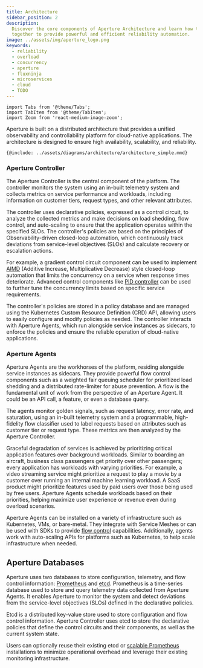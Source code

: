 ```yaml
---
title: Architecture
sidebar_position: 2
description:
  Discover the core components of Aperture Architecture and learn how they work
  together to provide powerful and efficient reliability automation.
image: ../assets/img/aperture_logo.png
keywords:
  - reliability
  - overload
  - concurrency
  - aperture
  - fluxninja
  - microservices
  - cloud
  - TODO
---
```


```mdx-code-block
import Tabs from '@theme/Tabs';
import TabItem from '@theme/TabItem';
import Zoom from 'react-medium-image-zoom';
```

Aperture is built on a distributed architecture that provides a unified
observability and controllability platform for cloud-native applications. The
architecture is designed to ensure high availability, scalability, and
reliability.

<Zoom>

```mermaid
{@include: ../assets/diagrams/architecture/architecture_simple.mmd}
```

</Zoom>

### Aperture Controller

The Aperture Controller is the central component of the platform. The controller
monitors the system using an in-built telemetry system and collects metrics on
service performance and workloads, including information on customer tiers,
request types, and other relevant attributes.

The controller uses declarative policies, expressed as a control circuit, to
analyze the collected metrics and make decisions on load shedding, flow control,
and auto-scaling to ensure that the application operates within the specified
SLOs. The controller's policies are based on the principles of
Observability-driven closed-loop automation, which continuously track deviations
from service-level objectives (SLOs) and calculate recovery or escalation
actions.

For example, a gradient control circuit component can be used to implement
[AIMD](https://en.wikipedia.org/wiki/Additive_increase/multiplicative_decrease)
(Additive Increase, Multiplicative Decrease) style closed-loop automation that
limits the concurrency on a service when response times deteriorate. Advanced
control components like
[PID controller](https://en.wikipedia.org/wiki/PID_controller) can be used to
further tune the concurrency limits based on specific service requirements.

The controller's policies are stored in a policy database and are managed using
the Kubernetes Custom Resource Definition (CRD) API, allowing users to easily
configure and modify policies as needed. The controller interacts with Aperture
Agents, which run alongside service instances as sidecars, to enforce the
policies and ensure the reliable operation of cloud-native applications.

### Aperture Agents

Aperture Agents are the workhorses of the platform, residing alongside service
instances as sidecars. They provide powerful flow control components such as a
weighted fair queuing scheduler for prioritized load shedding and a distributed
rate-limiter for abuse prevention. A flow is the fundamental unit of work from
the perspective of an Aperture Agent. It could be an API call, a feature, or
even a database query.

The agents monitor golden signals, such as request latency, error rate, and
saturation, using an in-built telemetry system and a programmable, high-fidelity
flow classifier used to label requests based on attributes such as customer tier
or request type. These metrics are then analyzed by the Aperture Controller.

Graceful degradation of services is achieved by prioritizing critical
application features over background workloads. Similar to boarding an aircraft,
business class passengers get priority over other passengers; every application
has workloads with varying priorities. For example, a video streaming service
might prioritize a request to play a movie by a customer over running an
internal machine learning workload. A SaaS product might prioritize features
used by paid users over those being used by free users. Aperture Agents schedule
workloads based on their priorities, helping maximize user experience or revenue
even during overload scenarios.

Aperture Agents can be installed on a variety of infrastructure such as
Kubernetes, VMs, or bare-metal. They integrate with Service Meshes or can be
used with SDKs to provide [flow control](/concepts/flow-control/flow-control.md)
capabilities. Additionally, agents work with auto-scaling APIs for platforms
such as Kubernetes, to help scale infrastructure when needed.

## Aperture Databases

Aperture uses two databases to store configuration, telemetry, and flow control
information: [Prometheus](https://prometheus.io) and [etcd](https://etcd.io).
Prometheus is a time-series database used to store and query telemetry data
collected from Aperture Agents. It enables Aperture to monitor the system and
detect deviations from the service-level objectives (SLOs) defined in the
declarative policies.

Etcd is a distributed key-value store used to store configuration and flow
control information. Aperture Controller uses etcd to store the declarative
policies that define the control circuits and their components, as well as the
current system state.

Users can optionally reuse their existing etcd or
[scalable Prometheus](https://promlabs.com/blog/2021/10/14/promql-vendor-compatibility-round-three)
installations to minimize operational overhead and leverage their existing
monitoring infrastructure.
